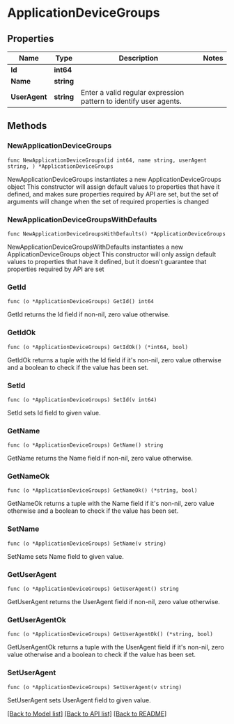 # ApplicationDeviceGroups

## Properties

Name | Type | Description | Notes
------------ | ------------- | ------------- | -------------
**Id** | **int64** |  | 
**Name** | **string** |  | 
**UserAgent** | **string** | Enter a valid regular expression pattern to identify user agents. | 

## Methods

### NewApplicationDeviceGroups

`func NewApplicationDeviceGroups(id int64, name string, userAgent string, ) *ApplicationDeviceGroups`

NewApplicationDeviceGroups instantiates a new ApplicationDeviceGroups object
This constructor will assign default values to properties that have it defined,
and makes sure properties required by API are set, but the set of arguments
will change when the set of required properties is changed

### NewApplicationDeviceGroupsWithDefaults

`func NewApplicationDeviceGroupsWithDefaults() *ApplicationDeviceGroups`

NewApplicationDeviceGroupsWithDefaults instantiates a new ApplicationDeviceGroups object
This constructor will only assign default values to properties that have it defined,
but it doesn't guarantee that properties required by API are set

### GetId

`func (o *ApplicationDeviceGroups) GetId() int64`

GetId returns the Id field if non-nil, zero value otherwise.

### GetIdOk

`func (o *ApplicationDeviceGroups) GetIdOk() (*int64, bool)`

GetIdOk returns a tuple with the Id field if it's non-nil, zero value otherwise
and a boolean to check if the value has been set.

### SetId

`func (o *ApplicationDeviceGroups) SetId(v int64)`

SetId sets Id field to given value.


### GetName

`func (o *ApplicationDeviceGroups) GetName() string`

GetName returns the Name field if non-nil, zero value otherwise.

### GetNameOk

`func (o *ApplicationDeviceGroups) GetNameOk() (*string, bool)`

GetNameOk returns a tuple with the Name field if it's non-nil, zero value otherwise
and a boolean to check if the value has been set.

### SetName

`func (o *ApplicationDeviceGroups) SetName(v string)`

SetName sets Name field to given value.


### GetUserAgent

`func (o *ApplicationDeviceGroups) GetUserAgent() string`

GetUserAgent returns the UserAgent field if non-nil, zero value otherwise.

### GetUserAgentOk

`func (o *ApplicationDeviceGroups) GetUserAgentOk() (*string, bool)`

GetUserAgentOk returns a tuple with the UserAgent field if it's non-nil, zero value otherwise
and a boolean to check if the value has been set.

### SetUserAgent

`func (o *ApplicationDeviceGroups) SetUserAgent(v string)`

SetUserAgent sets UserAgent field to given value.



[[Back to Model list]](../README.md#documentation-for-models) [[Back to API list]](../README.md#documentation-for-api-endpoints) [[Back to README]](../README.md)


